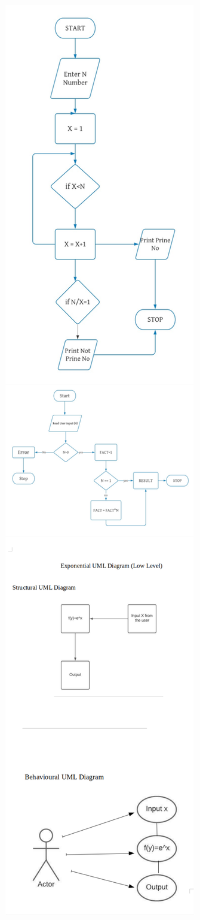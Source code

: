 ![](https://github.com/Prashanth99003557/Calculator/blob/main/2_Design/lowlevel/prime.png)
![ ](https://github.com/Prashanth99003557/Calculator/blob/main/2_Design/lowlevel/factorial.png)
<img src="Exponential Structural UML Diagram.png"
     alt="Exponential Structural UML Diagram"
     style="float: left; margin-right: 10px;" />
     
  <img src="Exponential Behavioural UML Diagram.png"
     alt="Exponential Behavioural UML Diagram"
     style="float: left; margin-right: 10px;" />   

